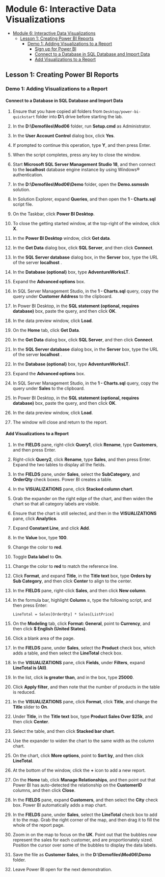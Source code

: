 # Module 6: Interactive Data Visualizations

- [Module 6: Interactive Data Visualizations](#module-6-interactive-data-visualizations)
  - [Lesson 1: Creating Power BI Reports](#lesson-1-creating-power-bi-reports)
    - [Demo 1: Adding Visualizations to a Report](#demo-1-adding-visualizations-to-a-report)
      - [Sign up for Power BI](#sign-up-for-power-bi)
      - [Connect to a Database in SQL Database and Import Data](#connect-to-a-database-in-sql-database-and-import-data)
      - [Add Visualizations to a Report](#add-visualizations-to-a-report)

## Lesson 1: Creating Power BI Reports

### Demo 1: Adding Visualizations to a Report


#### Connect to a Database in SQL Database and Import Data

1. Ensure that you have copied all folders from `Desktop/power-bi-quickstart` folder into **D:\\** drive before starting the lab.

2. In the **D:\\Demofiles\\Mod06** folder, run **Setup.cmd** as Administrator.

3. In the **User Account Control** dialog box, click **Yes**.

4. If prompted to continue this operation, type **Y**, and then press Enter.

5. When the script completes, press any key to close the window.

6. Start **Microsoft SQL Server Management Studio 18**, and then connect to the **localhost** database engine instance by using Windows® authentication.

7. In the **D:\\Demofiles\\Mod06\\Demo** folder, open the **Demo.ssmssln** solution.

8. In Solution Explorer, expand **Queries**, and then open the **1 - Charts.sql** script file.

9. On the Taskbar, click **Power BI Desktop**.

3. To close the getting started window, at the top-right of the window, click **X**.

13. In the **Power BI Desktop** window, click **Get data**.

14. In the **Get Data** dialog box, click **SQL Server**, and then click **Connect**.

15. In the **SQL Server database** dialog box, in the **Server** box, type the URL of the server **localhost** .

16. In the **Database (optional)** box, type **AdventureWorksLT**.

17. Expand the **Advanced options** box.

18. In SQL Server Management Studio, in the **1 - Charts.sql** query, copy the query under **Customer Address** to the clipboard.

19. In Power BI Desktop, in the **SQL statement (optional, requires database)** box, paste the query, and then click **OK**.

21. In the data preview window, click **Load**.

22. On the **Home** tab, click **Get Data**.

23. In the **Get Data** dialog box, click **SQL Server**, and then click **Connect**.

24. In the **SQL Server database** dialog box, in the **Server** box, type the URL of the server **localhost** .

25. In the **Database (optional)** box, type **AdventureWorksLT**.

26. Expand the **Advanced options** box.

27. In SQL Server Management Studio, in the **1 - Charts.sql** query, copy the query under **Sales** to the clipboard.

28. In Power BI Desktop, in the **SQL statement (optional, requires database)** box, paste the query, and then click **OK**.

29. In the data preview window, click **Load**.

30. The window will close and return to the report.

#### Add Visualizations to a Report

1. In the **FIELDS** pane, right-click **Query1**, click **Rename**, type **Customers**, and then press Enter.

2. Right-click **Query2**, click **Rename**, type **Sales**, and then press Enter. Expand the two tables to display all the fields.

3. In the **FIELDS** pane, under **Sales**, select the **SubCategory**, and **OrderQty** check boxes. Power BI creates a table.

4. In the **VISUALIZATIONS** pane, click **Stacked column chart**.

5. Grab the expander on the right edge of the chart, and then widen the chart so that all category labels are visible.

6. Ensure that the chart is still selected, and then in the **VISUALIZATIONS** pane, click **Analytics**.

7. Expand **Constant Line**, and click **Add**.

8. In the **Value** box, type **100**.

9. Change the color to **red**.

10. Toggle **Data label** to **On**.

11. Change the color to **red** to match the reference line.

12. Click **Format**, and expand **Title**, in the **Title text** box, type **Orders by Sub Category**, and then click **Center** to align to the center.

13. In the **FIELDS** pane, right-click **Sales**, and then click **New column**.

14. In the formula bar, highlight **Column =**, type the following script, and then press Enter:
    ```
    LineTotal = Sales[OrderQty] * Sales[ListPrice]
    ```

15. On the **Modeling** tab, click **Format: General**, point to **Currency**, and then click **$ English (United States)**.

16. Click a blank area of the page.

17. In the **FIELDS** pane, under **Sales**, select the **Product** check box, which adds a table, and then select the **LineTotal** check box.

18. In the **VISUALIZATIONS** pane, click **Fields**, under **Filters**, expand **LineTotal is (All)**.

19. In the list, click **is greater than**, and in the box, type **25000**.

20. Click **Apply filter**, and then note that the number of products in the table is reduced.

21. In the **VISUALIZATIONS** pane, click **Format**, click **Title**, and change the **Title** slider to **On**.

22. Under **Title**, in the **Title text** box, type **Product Sales Over $25k**, and then click **Center**.

23. Select the table, and then click **Stacked bar chart**.

24. Use the expander to widen the chart to the same width as the column chart.

25. On the chart, click **More options**, point to **Sort by**, and then click **LineTotal**.

26. At the bottom of the window, click the **+** icon to add a new report.

27. On the **Home** tab, click **Manage Relationships**, and then point out that Power BI has auto-detected the relationship on the **CustomerID** columns, and then click **Close**.

28. In the **FIELDS** pane, expand **Customers**, and then select the **City** check box. Power BI automatically adds a map chart.

29. In the **FIELDS** pane, under **Sales**, select the **LineTotal** check box to add it to the map. Grab the right corner of the map, and then drag it to fill the whole of the report page.

30. Zoom in on the map to focus on the **UK**. Point out that the bubbles now represent the sales for each customer, and are proportionately sized. Position the cursor over some of the bubbles to display the data labels.

31. Save the file as **Customer Sales**, in the **D:\\Demofiles\\Mod06\\Demo** folder.

32. Leave Power BI open for the next demonstration.

